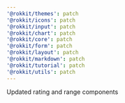 ```yaml
---
'@rokkit/themes': patch
'@rokkit/icons': patch
'@rokkit/input': patch
'@rokkit/chart': patch
'@rokkit/core': patch
'@rokkit/form': patch
'@rokkit/layout': patch
'@rokkit/markdown': patch
'@rokkit/tutorial': patch
'@rokkit/utils': patch
---
```


Updated rating and range components
